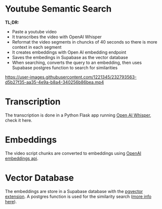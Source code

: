 # Youtube Semantic Search

**TL;DR:**

- Paste a youtube video
- It transcribes the video with OpenAI Whisper
- Reformat the video segments in chuncks of 40 seconds so there is more context in each segment
- It creates embeddings with Open AI embedding endpoint
- Saves the embedings in Supabase as the vector database
- When searching, converts the query to an embedding, then uses Supabase postgres function to search for similarities



https://user-images.githubusercontent.com/1221345/232793563-d5b27f35-aa35-4e9a-b8a4-340256b86bea.mp4



# Transcription

The transcription is done in a Python Flask app running [Open AI Whisper](https://github.com/openai/whisper), check it here.

# Embeddings

The video script chunks are converted to embeddings using [OpenAI embeddings api](https://platform.openai.com/docs/api-reference/embeddings).

# Vector Database

The embeddings are store in a Supabase database with the [pgvector extension](https://supabase.com/docs/guides/database/extensions/pgvector).
A postgres function is used for the similarity search ([more info here](https://supabase.com/blog/openai-embeddings-postgres-vector)).
